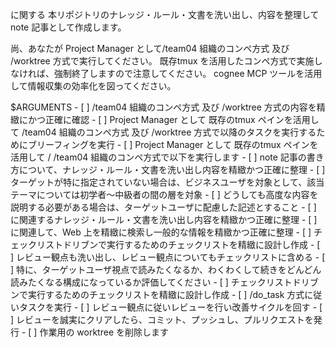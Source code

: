 <theme/> に関する 本リポジトリのナレッジ・ルール・文書を洗い出し、内容を整理して note 記事として作成します。

尚、あなたが Project Manager として/team04 組織のコンペ方式 及び /worktree 方式で実行してください。
既存tmux を活用したコンペ方式で実施しなければ、強制終了しますので注意してください。
cognee MCP ツールを活用して情報収集の効率化を図ってください。


<theme>
$ARGUMENTS
</theme>

<meta-checklist>
- [ ] /team04 組織のコンペ方式 及び /worktree 方式の内容を精緻にかつ正確に確認
- [ ] Project Manager として 既存のtmux ペインを活用して /team04 組織のコンペ方式 及び /worktree 方式で以降のタスクを実行するためにブリーフィングを実行
- [ ] Project Manager として 既存のtmux ペインを活用して / /team04 組織のコンペ方式で以下を実行します
    - [ ] note 記事の書き方について、ナレッジ・ルール・文書を洗い出し内容を精緻かつ正確に整理
        - [ ] ターゲットが特に指定されていない場合は、ビジネスユーザを対象として、該当テーマについては初学者～中級者の間の層を対象
        - [ ] どうしても高度な内容を説明する必要がある場合は、ターゲットユーザに配慮した記述とすること
    - [ ] <theme/> に関連するナレッジ・ルール・文書を洗い出し内容を精緻かつ正確に整理
    - [ ] <theme/> に関連して、Web 上を精緻に検索し一般的な情報を精緻かつ正確に整理
    - [ ] チェックリストドリブンで実行するためのチェックリストを精緻に設計し作成
        - [ ] レビュー観点も洗い出し、レビュー観点についてもチェックリストに含める
        - [ ] 特に、ターゲットユーザ視点で読みたくなるか、わくわくして続きをどんどん読みたくなる構成になっているか評価してください
    - [ ] チェックリストドリブンで実行するためのチェックリストを精緻に設計し作成
    - [ ] /do_task 方式に従いタスクを実行
    - [ ] レビュー観点に従いレビューを行い改善サイクルを回す
- [ ] レビューを誠実にクリアしたら、コミット、プッシュし、プルリクエストを発行
- [ ] 作業用の worktree を削除します
</meta-checklist>

